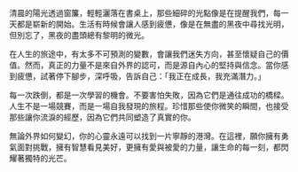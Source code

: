 清晨的陽光透過窗簾，輕輕灑落在書桌上，那些細碎的光點像是在提醒我們，每一天都是崭新的開始。生活有時候會讓人感到疲憊，像是在無盡的黑夜中尋找光明，但別忘了，黑夜的盡頭總有黎明的微光。

在人生的旅途中，有太多不可預測的變數，會讓我們迷失方向，甚至懷疑自己的價值。然而，真正的力量不是來自外界的認可，而是源自內心的堅持與信念。當你感到疲憊，試著停下腳步，深呼吸，告訴自己：「我正在成長，我充滿潛力。」

每一次跌倒，都是一次學習的機會。不要害怕失敗，因為它們是通往成功的橋樑。人生不是一場競賽，而是一場自我發現的旅程。珍惜那些使你微笑的瞬間，也接受那些讓你流淚的經歷，因為它們共同塑造了真實的你。

無論外界如何變幻，你的心靈永遠可以找到一片寧靜的港灣。在這裡，願你擁有勇氣面對挑戰，擁有智慧看見美好，更擁有愛與被愛的力量，讓生命的每一刻，都閃耀著獨特的光芒。
